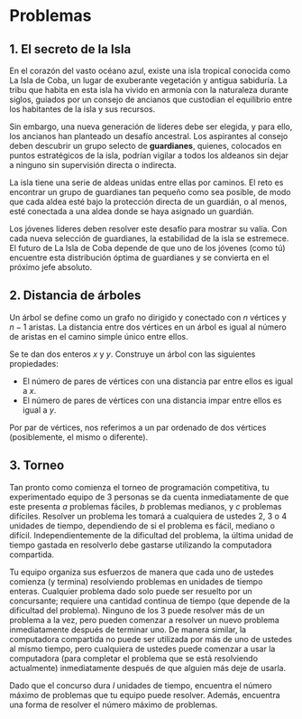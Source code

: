# Problemas

## 1. El secreto de la Isla

En el corazón del vasto océano azul, existe una isla tropical conocida como La Isla de Coba, un lugar de exuberante vegetación y antigua sabiduría. La tribu que habita en esta isla ha vivido en armonía con la naturaleza durante siglos, guiados por un consejo de ancianos que custodian el equilibrio entre los habitantes de la isla y sus recursos.

Sin embargo, una nueva generación de líderes debe ser elegida, y para ello, los ancianos han planteado un desafío ancestral. Los aspirantes al consejo deben descubrir un grupo selecto de **guardianes**, quienes, colocados en puntos estratégicos de la isla, podrían vigilar a todos los aldeanos sin dejar a ninguno sin supervisión directa o indirecta.

La isla tiene una serie de aldeas unidas entre ellas por caminos. El reto es encontrar un grupo de guardianes tan pequeño como sea posible, de modo que cada aldea esté bajo la protección directa de un guardián, o al menos, esté conectada a una aldea donde se haya asignado un guardián.

Los jóvenes líderes deben resolver este desafío para mostrar su valía. Con cada nueva selección de guardianes, la estabilidad de la isla se estremece. El futuro de La Isla de Coba depende de que uno de los jóvenes (como tú) encuentre esta distribución óptima de guardianes y se convierta en el próximo jefe absoluto.

## 2. Distancia de árboles

Un árbol se define como un grafo no dirigido y conectado con $n$ vértices y $n-1$ aristas. La distancia entre dos vértices en un árbol es igual al número de aristas en el camino simple único entre ellos.

Se te dan dos enteros $x$ y $y$. Construye un árbol con las siguientes propiedades:

- El número de pares de vértices con una distancia par entre ellos es igual a $x$.
- El número de pares de vértices con una distancia impar entre ellos es igual a $y$.

Por par de vértices, nos referimos a un par ordenado de dos vértices (posiblemente, el mismo o diferente).

## 3. Torneo

Tan pronto como comienza el torneo de programación competitiva, tu experimentado equipo de $3$ personas se da cuenta inmediatamente de que este presenta $a$ problemas fáciles, $b$ problemas medianos, y $c$ problemas difíciles. Resolver un problema les tomará a cualquiera de ustedes $2$, $3$ o $4$ unidades de tiempo, dependiendo de si el problema es fácil, mediano o difícil. Independientemente de la dificultad del problema, la última unidad de tiempo gastada en resolverlo debe gastarse utilizando la computadora compartida.

Tu equipo organiza sus esfuerzos de manera que cada uno de ustedes comienza (y termina) resolviendo problemas en unidades de tiempo enteras. Cualquier problema dado solo puede ser resuelto por un concursante; requiere una cantidad continua de tiempo (que depende de la dificultad del problema). Ninguno de los $3$ puede resolver más de un problema a la vez, pero pueden comenzar a resolver un nuevo problema inmediatamente después de terminar uno. De manera similar, la computadora compartida no puede ser utilizada por más de uno de ustedes al mismo tiempo, pero cualquiera de ustedes puede comenzar a usar la computadora (para completar el problema que se está resolviendo actualmente) inmediatamente después de que alguien más deje de usarla.

Dado que el concurso dura $l$ unidades de tiempo, encuentra el número máximo de problemas que tu equipo puede resolver. Además, encuentra una forma de resolver el número máximo de problemas.
